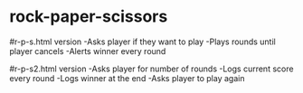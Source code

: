 # rock-paper-scissors

#r-p-s.html version 
-Asks player if they want to play
-Plays rounds until player cancels
-Alerts winner every round

#r-p-s2.html version 
-Asks player for number of rounds
-Logs current score every round
-Logs winner at the end
-Asks player to play again
